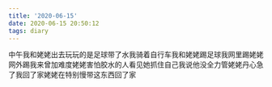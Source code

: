 ```yaml
---
title: '2020-06-15'
date: 2020-06-15 20:50:12
tags: diary
---
```

中午我和姥姥出去玩玩的是足球带了水我骑着自行车我和姥姥踢足球我网里踢姥姥网外踢我来曾加难度姥姥害怕胶水的人看见她抓住自己我说他没全力管姥姥丹心急了我回了家姥姥在特别慢带这东西回了家
